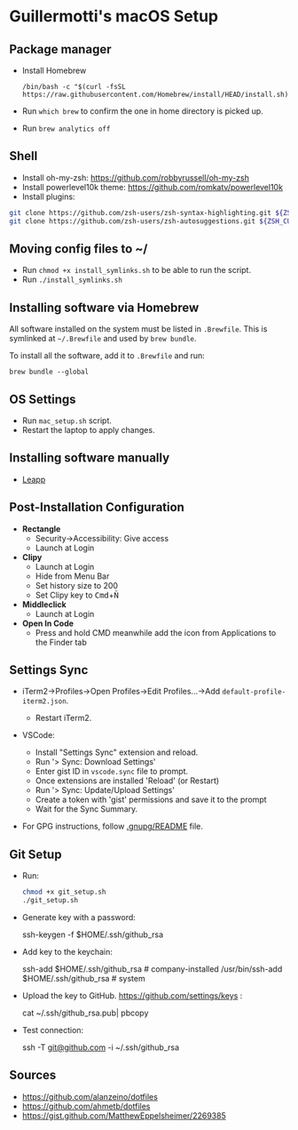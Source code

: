 # Guillermotti's macOS Setup

## Package manager

- Install Homebrew 

      /bin/bash -c "$(curl -fsSL https://raw.githubusercontent.com/Homebrew/install/HEAD/install.sh)"

- Run `which brew` to confirm the one in home directory is picked up.
- Run `brew analytics off`

## Shell

- Install oh-my-zsh: https://github.com/robbyrussell/oh-my-zsh
- Install powerlevel10k theme: https://github.com/romkatv/powerlevel10k
- Install plugins:

```sh
git clone https://github.com/zsh-users/zsh-syntax-highlighting.git ${ZSH_CUSTOM:-~/.oh-my-zsh/custom}/plugins/zsh-syntax-highlighting
git clone https://github.com/zsh-users/zsh-autosuggestions.git ${ZSH_CUSTOM:-~/.oh-my-zsh/custom}/plugins/zsh-autosuggestions
```

## Moving config files to ~/

- Run `chmod +x install_symlinks.sh` to be able to run the script.
- Run `./install_symlinks.sh`

## Installing software via Homebrew

All software installed on the system must be listed in `.Brewfile`. This is
symlinked at `~/.Brewfile` and used by `brew bundle`.

To install all the software, add it to `.Brewfile` and run:

    brew bundle --global

## OS Settings

- Run `mac_setup.sh` script.
- Restart the laptop to apply changes.


## Installing software manually

- [Leapp](https://www.leapp.cloud/)

## Post-Installation Configuration

- **Rectangle**
  - Security->Accessibility: Give access
  - Launch at Login
- **Clipy**
  - Launch at Login
  - Hide from Menu Bar
  - Set history size to 200
  - Set Clipy key to <kbd>Cmd</kbd>+<kbd>Ñ</kbd>
- **Middleclick** 
  - Launch at Login
- **Open In Code**
  - Press and hold CMD meanwhile add the icon from Applications to the Finder tab

## Settings Sync

- iTerm2->Profiles->Open Profiles->Edit Profiles...->Add `default-profile-iterm2.json`.
    - Restart iTerm2.

- VSCode:
  - Install "Settings Sync" extension and reload.
  - Run '> Sync: Download Settings'
  - Enter gist ID in `vscode.sync` file to prompt.
  - Once extensions are installed 'Reload' (or Restart)
  - Run '> Sync: Update/Upload Settings'
  - Create a token with 'gist' permissions and save it to the prompt
  - Wait for the Sync Summary.

- For GPG instructions, follow [.gnupg/README](.gnupg/README) file.

## Git Setup

- Run:

    ```sh
    chmod +x git_setup.sh
    ./git_setup.sh
    ```

- Generate key with a password:

    ssh-keygen -f $HOME/.ssh/github_rsa

- Add key to the keychain:

    ssh-add $HOME/.ssh/github_rsa          # company-installed
    /usr/bin/ssh-add $HOME/.ssh/github_rsa # system

- Upload the key to GitHub. https://github.com/settings/keys :

    cat ~/.ssh/github_rsa.pub| pbcopy

- Test connection:

    ssh -T git@github.com -i ~/.ssh/github_rsa

## Sources

- https://github.com/alanzeino/dotfiles
- https://github.com/ahmetb/dotfiles
- https://gist.github.com/MatthewEppelsheimer/2269385